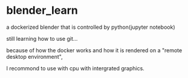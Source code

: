 # blender_learn
a dockerized blender that is controlled by python(jupyter notebook)

still learning how to use git...


because of how the docker works and how it is rendered on a "remote desktop environment",

I recommond to use with cpu with intergrated graphics.
